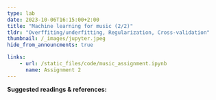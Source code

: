 ```yaml
---
type: lab
date: 2023-10-06T16:15:00+2:00
title: "Machine learning for music (2/2)"
tldr: "Overffiting/underfitting, Regularization, Cross-validation"
thumbnail: /_images/jupyter.jpeg
hide_from_announcments: true

links: 
    - url: /static_files/code/music_assignment.ipynb
      name: Assignment 2
---
```

**Suggested readings & references:**

